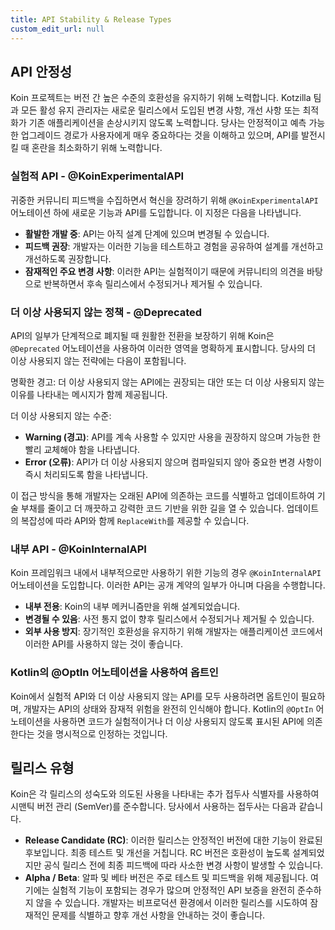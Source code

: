 ```yaml
---
title: API Stability & Release Types
custom_edit_url: null
---
```

## API 안정성

Koin 프로젝트는 버전 간 높은 수준의 호환성을 유지하기 위해 노력합니다. Kotzilla 팀과 모든 활성 유지 관리자는 새로운 릴리스에서 도입된 변경 사항, 개선 사항 또는 최적화가 기존 애플리케이션을 손상시키지 않도록 노력합니다.
당사는 안정적이고 예측 가능한 업그레이드 경로가 사용자에게 매우 중요하다는 것을 이해하고 있으며, API를 발전시킬 때 혼란을 최소화하기 위해 노력합니다.

### 실험적 API - @KoinExperimentalAPI
귀중한 커뮤니티 피드백을 수집하면서 혁신을 장려하기 위해 `@KoinExperimentalAPI` 어노테이션 하에 새로운 기능과 API를 도입합니다. 이 지정은 다음을 나타냅니다.

- **활발한 개발 중**: API는 아직 설계 단계에 있으며 변경될 수 있습니다.
- **피드백 권장**: 개발자는 이러한 기능을 테스트하고 경험을 공유하여 설계를 개선하고 개선하도록 권장합니다.
- **잠재적인 주요 변경 사항**: 이러한 API는 실험적이기 때문에 커뮤니티의 의견을 바탕으로 반복하면서 후속 릴리스에서 수정되거나 제거될 수 있습니다.

### 더 이상 사용되지 않는 정책 - @Deprecated

API의 일부가 단계적으로 폐지될 때 원활한 전환을 보장하기 위해 Koin은 `@Deprecated` 어노테이션을 사용하여 이러한 영역을 명확하게 표시합니다. 당사의 더 이상 사용되지 않는 전략에는 다음이 포함됩니다.

명확한 경고: 더 이상 사용되지 않는 API에는 권장되는 대안 또는 더 이상 사용되지 않는 이유를 나타내는 메시지가 함께 제공됩니다.

더 이상 사용되지 않는 수준:
- **Warning (경고)**: API를 계속 사용할 수 있지만 사용을 권장하지 않으며 가능한 한 빨리 교체해야 함을 나타냅니다.
- **Error (오류)**: API가 더 이상 사용되지 않으며 컴파일되지 않아 중요한 변경 사항이 즉시 처리되도록 함을 나타냅니다.

이 접근 방식을 통해 개발자는 오래된 API에 의존하는 코드를 식별하고 업데이트하여 기술 부채를 줄이고 더 깨끗하고 강력한 코드 기반을 위한 길을 열 수 있습니다.
업데이트의 복잡성에 따라 API와 함께 `ReplaceWith`를 제공할 수 있습니다.

### 내부 API - @KoinInternalAPI

Koin 프레임워크 내에서 내부적으로만 사용하기 위한 기능의 경우 `@KoinInternalAPI` 어노테이션을 도입합니다. 이러한 API는 공개 계약의 일부가 아니며 다음을 수행합니다.

- **내부 전용**: Koin의 내부 메커니즘만을 위해 설계되었습니다.
- **변경될 수 있음**: 사전 통지 없이 향후 릴리스에서 수정되거나 제거될 수 있습니다.
- **외부 사용 방지**: 장기적인 호환성을 유지하기 위해 개발자는 애플리케이션 코드에서 이러한 API를 사용하지 않는 것이 좋습니다.

### Kotlin의 @OptIn 어노테이션을 사용하여 옵트인

Koin에서 실험적 API와 더 이상 사용되지 않는 API를 모두 사용하려면 옵트인이 필요하며, 개발자는 API의 상태와 잠재적 위험을 완전히 인식해야 합니다.
Kotlin의 `@OptIn` 어노테이션을 사용하면 코드가 실험적이거나 더 이상 사용되지 않도록 표시된 API에 의존한다는 것을 명시적으로 인정하는 것입니다.

## 릴리스 유형

Koin은 각 릴리스의 성숙도와 의도된 사용을 나타내는 추가 접두사 식별자를 사용하여 시맨틱 버전 관리 (SemVer)를 준수합니다. 당사에서 사용하는 접두사는 다음과 같습니다.

- **Release Candidate (RC)**: 이러한 릴리스는 안정적인 버전에 대한 기능이 완료된 후보입니다. 최종 테스트 및 개선을 거칩니다. RC 버전은 호환성이 높도록 설계되었지만 공식 릴리스 전에 최종 피드백에 따라 사소한 변경 사항이 발생할 수 있습니다.
- **Alpha / Beta**: 알파 및 베타 버전은 주로 테스트 및 피드백을 위해 제공됩니다. 여기에는 실험적 기능이 포함되는 경우가 많으며 안정적인 API 보증을 완전히 준수하지 않을 수 있습니다. 개발자는 비프로덕션 환경에서 이러한 릴리스를 시도하여 잠재적인 문제를 식별하고 향후 개선 사항을 안내하는 것이 좋습니다.
